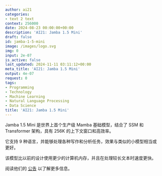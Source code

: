 ```yaml
---
author: ai21
categories:
- text 2 text
context: 256000
date: 2024-08-23 00:00:00+00:00
description: 'AI21: Jamba 1.5 Mini'
draft: false
id: jamba-1-5-mini
image: /images/logo.svg
img: 0
input: 2e-07
is_active: false
last_updated: 2024-11-11 03:11:12+00:00
meta_title: 'AI21: Jamba 1.5 Mini'
output: 4e-07
request: 0
tags:
- Programming
- Technology
- Machine Learning
- Natural Language Processing
- Data Science
title: 'AI21: Jamba 1.5 Mini'
---
```
















Jamba 1.5 Mini 是世界上首个生产级 Mamba 基础模型，结合了 SSM 和 Transformer 架构，具有 256K 的上下文窗口和高效率。

它支持 9 种语言，并能够处理各种写作和分析任务，效果与类似的小模型相当或更好。

该模型比以前的设计使用更少的计算机内存，并且在处理较长文本时速度更快。

阅读他们的 [公告](https://www.ai21.com/blog/announcing-jamba-model-family) 以了解更多信息。

